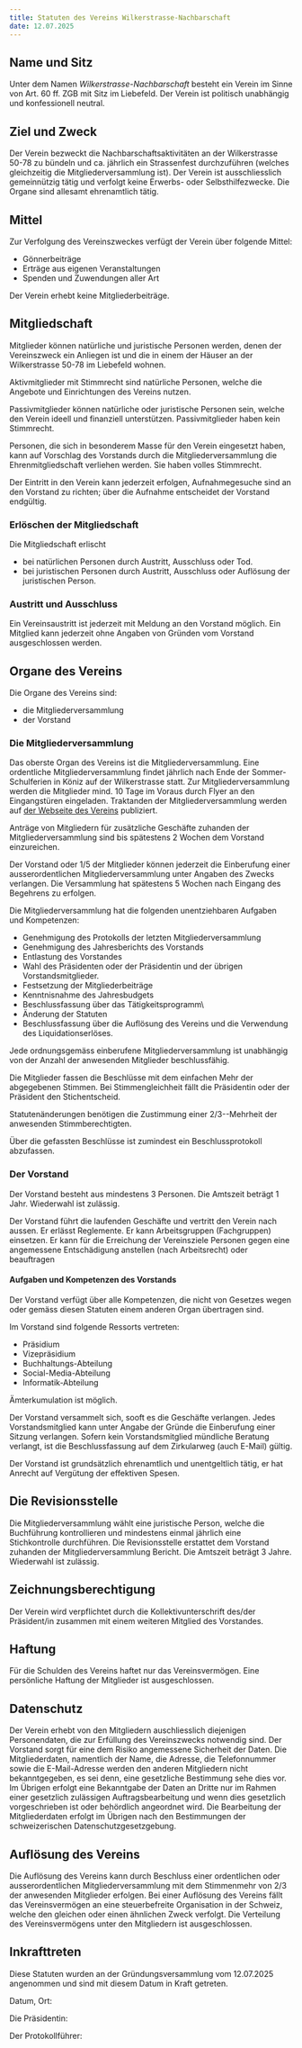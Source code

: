 ```yaml
---
title: Statuten des Vereins Wilkerstrasse-Nachbarschaft
date: 12.07.2025
---
```


## Name und Sitz

Unter dem Namen *Wilkerstrasse-Nachbarschaft* besteht ein Verein im Sinne von Art. 60 ff. ZGB mit Sitz im Liebefeld.
Der Verein ist politisch unabhängig und konfessionell neutral.

## Ziel und Zweck

Der Verein bezweckt die Nachbarschaftsaktivitäten an der Wilkerstrasse 50-78 zu bündeln und ca. jährlich ein Strassenfest durchzuführen (welches gleichzeitig die Mitgliederversammlung ist).
Der Verein ist ausschliesslich gemeinnützig tätig und verfolgt keine Erwerbs- oder Selbsthilfezwecke.
Die Organe sind allesamt ehrenamtlich tätig.

## Mittel

Zur Verfolgung des Vereinszweckes verfügt der Verein über folgende Mittel:

- Gönnerbeiträge
- Erträge aus eigenen Veranstaltungen
- Spenden und Zuwendungen aller Art

Der Verein erhebt keine Mitgliederbeiträge.

## Mitgliedschaft

Mitglieder können natürliche und juristische Personen werden, denen der Vereinszweck ein Anliegen ist und die in einem der Häuser an der Wilkerstrasse 50-78 im Liebefeld wohnen.

Aktivmitglieder mit Stimmrecht sind natürliche Personen, welche die Angebote und Einrichtungen des Vereins nutzen.

Passivmitglieder können natürliche oder juristische Personen sein, welche den Verein ideell und finanziell unterstützen.
Passivmitglieder haben kein Stimmrecht.

Personen, die sich in besonderem Masse für den Verein eingesetzt haben, kann auf Vorschlag des Vorstands durch die Mitgliederversammlung die Ehrenmitgliedschaft verliehen werden.
Sie haben volles Stimmrecht.

Der Eintritt in den Verein kann jederzeit erfolgen, Aufnahmegesuche sind an den Vorstand zu richten; über die Aufnahme entscheidet der Vorstand endgültig.

### Erlöschen der Mitgliedschaft

Die Mitgliedschaft erlischt

- bei natürlichen Personen durch Austritt, Ausschluss oder Tod.
- bei juristischen Personen durch Austritt, Ausschluss oder Auflösung der juristischen Person.

### Austritt und Ausschluss

Ein Vereinsaustritt ist jederzeit mit Meldung an den Vorstand möglich.
Ein Mitglied kann jederzeit ohne Angaben von Gründen vom Vorstand ausgeschlossen werden.

## Organe des Vereins

Die Organe des Vereins sind:

- die Mitgliederversammlung
- der Vorstand

### Die Mitgliederversammlung

Das oberste Organ des Vereins ist die Mitgliederversammlung.
Eine ordentliche Mitgliederversammlung findet jährlich nach Ende der Sommer-Schulferien in Köniz auf der Wilkerstrasse statt.
Zur Mitgliederversammlung werden die Mitglieder mind. 10 Tage im Voraus durch Flyer an den Eingangstüren eingeladen.
Traktanden der Mitgliederversammlung werden auf [der Webseite des Vereins](https://wilkerstrasse.ch/) publiziert.

Anträge von Mitgliedern für zusätzliche Geschäfte zuhanden der Mitgliederversammlung sind bis spätestens 2 Wochen dem Vorstand einzureichen.

Der Vorstand oder 1/5 der Mitglieder können jederzeit die Einberufung einer ausserordentlichen Mitgliederversammlung unter Angaben des Zwecks verlangen.
Die Versammlung hat spätestens 5 Wochen nach Eingang des Begehrens zu erfolgen.

Die Mitgliederversammlung hat die folgenden unentziehbaren Aufgaben und Kompetenzen:

- Genehmigung des Protokolls der letzten Mitgliederversammlung
- Genehmigung des Jahresberichts des Vorstands
- Entlastung des Vorstandes
- Wahl des Präsidenten oder der Präsidentin und der übrigen Vorstandsmitglieder.
- Festsetzung der Mitgliederbeiträge
- Kenntnisnahme des Jahresbudgets
- Beschlussfassung über das Tätigkeitsprogramm\
- Änderung der Statuten
- Beschlussfassung über die Auflösung des Vereins und die Verwendung des Liquidationserlöses.

Jede ordnungsgemäss einberufene Mitgliederversammlung ist unabhängig von der Anzahl der anwesenden Mitglieder beschlussfähig.

Die Mitglieder fassen die Beschlüsse mit dem einfachen Mehr der abgegebenen Stimmen.
Bei Stimmengleichheit fällt die Präsidentin oder der Präsident den Stichentscheid.

Statutenänderungen benötigen die Zustimmung einer 2/3--Mehrheit der anwesenden Stimmberechtigten.

Über die gefassten Beschlüsse ist zumindest ein Beschlussprotokoll abzufassen.

### Der Vorstand

Der Vorstand besteht aus mindestens 3 Personen.
Die Amtszeit beträgt 1 Jahr.
Wiederwahl ist zulässig.

Der Vorstand führt die laufenden Geschäfte und vertritt den Verein nach aussen.
Er erlässt Reglemente.
Er kann Arbeitsgruppen (Fachgruppen) einsetzen.
Er kann für die Erreichung der Vereinsziele Personen gegen eine angemessene Entschädigung anstellen (nach Arbeitsrecht) oder beauftragen

#### Aufgaben und Kompetenzen des Vorstands

Der Vorstand verfügt über alle Kompetenzen, die nicht von Gesetzes wegen oder gemäss diesen Statuten einem anderen Organ übertragen sind.

Im Vorstand sind folgende Ressorts vertreten:

- Präsidium
- Vizepräsidium
- Buchhaltungs-Abteilung
- Social-Media-Abteilung
- Informatik-Abteilung

Ämterkumulation ist möglich.

Der Vorstand versammelt sich, sooft es die Geschäfte verlangen.
Jedes Vorstandsmitglied kann unter Angabe der Gründe die Einberufung einer Sitzung verlangen.
Sofern kein Vorstandsmitglied mündliche Beratung verlangt, ist die Beschlussfassung auf dem Zirkularweg (auch E-Mail) gültig.

Der Vorstand ist grundsätzlich ehrenamtlich und unentgeltlich tätig, er hat Anrecht auf Vergütung der effektiven Spesen.

## Die Revisionsstelle

Die Mitgliederversammlung wählt eine juristische Person, welche die Buchführung kontrollieren und mindestens einmal jährlich eine Stichkontrolle durchführen.
Die Revisionsstelle erstattet dem Vorstand zuhanden der Mitgliederversammlung Bericht.
Die Amtszeit beträgt 3 Jahre.
Wiederwahl ist zulässig.

## Zeichnungsberechtigung

Der Verein wird verpflichtet durch die Kollektivunterschrift des/der Präsident/in zusammen mit einem weiteren Mitglied des Vorstandes.

## Haftung

Für die Schulden des Vereins haftet nur das Vereinsvermögen.
Eine persönliche Haftung der Mitglieder ist ausgeschlossen.

## Datenschutz

Der Verein erhebt von den Mitgliedern auschliesslich diejenigen Personendaten, die zur Erfüllung des Vereinszwecks notwendig sind.
Der Vorstand sorgt für eine dem Risiko angemessene Sicherheit der Daten.
Die Mitgliederdaten, namentlich der Name, die Adresse, die Telefonnummer sowie die E-Mail-Adresse werden den anderen Mitgliedern nicht bekanntgegeben, es sei denn, eine gesetzliche Bestimmung sehe dies vor.
Im Übrigen erfolgt eine Bekanntgabe der Daten an Dritte nur im Rahmen einer gesetzlich zulässigen Auftragsbearbeitung und wenn dies gesetzlich vorgeschrieben ist oder behördlich angeordnet wird.
Die Bearbeitung der Mitgliederdaten erfolgt im Übrigen nach den Bestimmungen der schweizerischen Datenschutzgesetzgebung.

## Auflösung des Vereins

Die Auflösung des Vereins kann durch Beschluss einer ordentlichen oder ausserordentlichen Mitgliederversammlung mit dem Stimmenmehr von 2/3 der anwesenden Mitglieder erfolgen.
Bei einer Auflösung des Vereins fällt das Vereinsvermögen an eine steuerbefreite Organisation in der Schweiz, welche den gleichen oder einen ähnlichen Zweck verfolgt.
Die Verteilung des Vereinsvermögens unter den Mitgliedern ist ausgeschlossen.

## Inkrafttreten

Diese Statuten wurden an der Gründungsversammlung vom 12.07.2025 angenommen und sind mit diesem Datum in Kraft getreten.

Datum, Ort:

Die Präsidentin:

Der Protokollführer:
